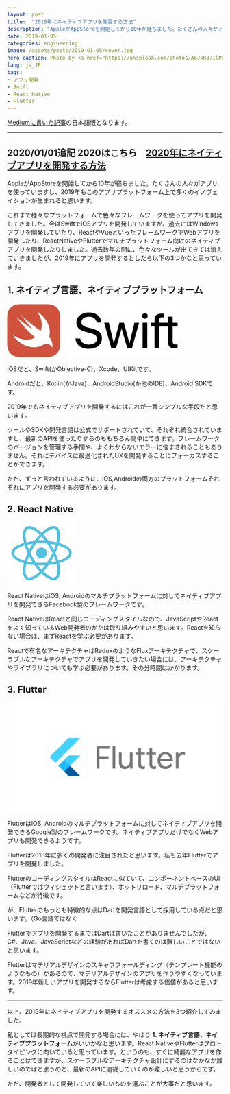 ```yaml
---
layout: post
title:  "2019年にネイティブアプリを開発する方法"
description: "AppleがAppStoreを開始してから10年が経ちました。たくさんの人々がアプリを使っていますし、2019年もこのアプリプラットフォーム上で多くのイノヴェイションが生まれると思います。これまで様々なプラットフォームで色々なフレームワークを使ってアプリを開発してきました。今はSwiftでiOSアプリを開発していますが、過去にはWindowsアプリを開発していたり、ReactやVueといったフレームワークでWebアプリを開発したり、ReactNativeやFlutterでマルチプラットフォーム向けのネイティブアプリを開発したりしました。過去数年の間に、色々なツールが出てきては消えていきましたが、2019年にアプリを開発するとしたら以下の3つかなと思っています。"
date: 2019-01-05
categories: engineering
image: /assets/posts/2019-01-05/cover.jpg
hero-caption: Photo by <a href="https://unsplash.com/photos/A6JxK37IlPo?utm_source=unsplash&utm_medium=referral&utm_content=creditCopyText">Bagus Hernawan</a> on <a href="https://unsplash.com/search/photos/app?utm_source=unsplash&utm_medium=referral&utm_content=creditCopyText">Unsplash</a>
lang: ja_JP
tags:
- アプリ開発
- Swift
- React Native
- Flutter
---
```


[Mediumに書いた記事](https://medium.com/@masamichiueta/how-to-build-a-native-app-in-2019-b7f490a17846)の日本語版となります。

---
2020/01/01追記
2020はこちら　[2020年にネイティブアプリを開発する方法](https://masamichiueta.github.io/development/2020/01/01/build-a-native-app-in-2020.html)
---

AppleがAppStoreを開始してから10年が経ちました。たくさんの人々がアプリを使っていますし、2019年もこのアプリプラットフォーム上で多くのイノヴェイションが生まれると思います。

これまで様々なプラットフォームで色々なフレームワークを使ってアプリを開発してきました。今はSwiftでiOSアプリを開発していますが、過去にはWindowsアプリを開発していたり、ReactやVueといったフレームワークでWebアプリを開発したり、ReactNativeやFlutterでマルチプラットフォーム向けのネイティブアプリを開発したりしました。過去数年の間に、色々なツールが出てきては消えていきましたが、2019年にアプリを開発するとしたら以下の3つかなと思っています。

## 1. ネイティブ言語、ネイティブプラットフォーム

![Swift](/assets/posts/2019-01-05/swift.jpeg "Swift")

iOSだと、Swift(かObjective-C)、Xcode、UIKitです。

Androidだと、Kotlin(かJava)、AndroidStudio(か他のIDE)、Android SDKです。

2019年でもネイティブアプリを開発するにはこれが一番シンプルな手段だと思います。

ツールやSDKや開発言語は公式でサポートされていて、それぞれ統合されていますし、最新のAPIを使ったりするのももちろん簡単にできます。フレームワークのバージョンを管理する手間や、よくわからないエラーに悩まされることもありません。それにデバイスに最適化されたUXを開発することにフォーカスすることができます。

ただ、ずっと言われているように、iOS,Androidの両方のプラットフォームそれぞれにアプリを開発する必要があります。

## 2. React Native

![React](/assets/posts/2019-01-05/react.png "React")

React NativeはiOS, Androidのマルチプラットフォームに対してネイティブアプリを開発できるFacebook製のフレームワークです。

React NativeはReactと同じコーディングスタイルなので、JavaScriptやReactをよく知っているWeb開発者のかたは取り組みやすいと思います。Reactを知らない場合は、まずReactを学ぶ必要があります。

Reactで有名なアーキテクチャはReduxのようなFluxアーキテクチャで、スケーラブルなアーキテクチャでアプリを開発していきたい場合には、アーキテクチャやライブラリについても学ぶ必要があります。その分時間はかかります。

## 3. Flutter

![Flutter](/assets/posts/2019-01-05/flutter.png "Flutter")

FlutterはiOS, Androidのマルチプラットフォームに対してネイティブアプリを開発できるGoogle製のフレームワークです。ネイティブアプリだけでなくWebアプリも開発できるようです。

Flutterは2018年に多くの開発者に注目されたと思います。私も去年Flutterでアプリを開発しました。

FlutterのコーディングスタイルはReactに似ていて、コンポーネントベースのUI（Flutterではウィジェットと言います）、ホットリロード、マルチプラットフォームなどが特徴です。

が、Flutterのもっとも特徴的な点はDartを開発言語として採用している点だと思います。（Go言語ではなく

Flutterでアプリを開発するまではDartは書いたことがありませんでしたが、C#、Java、JavaScriptなどの経験があればDartを書くのは難しいことではないと思います。

Flutterはマテリアルデザインのスキャフフォールディング（テンプレート機能のようなもの）があるので、マテリアルデザインのアプリを作りやすくなっています。2019年新しいアプリを開発するならFlutterは考慮する価値があると思います。

---

以上、2019年にネイティブアプリを開発するオススメの方法を3つ紹介してみました。

私としては長期的な視点で開発する場合には、やはり **1. ネイティブ言語、ネイティブプラットフォーム**がいいかなと思います。React NativeやFlutterはプロトタイピングに向いていると思っています。というのも、すぐに綺麗なアプリを作ることはできますが、スケーラブルなアーキテクチャ設計にするのはなかなか難しいのではと思うのと、最新のAPIに追従していくのが難しいと思うからです。

ただ、開発者として開発していて楽しいものを選ぶことが大事だと思います。